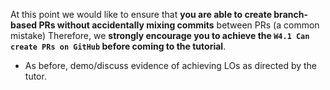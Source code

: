 <tip-box type="important"> 

At this point we would like to ensure that **you are able to create branch-based PRs without accidentally mixing commits** between PRs (a common mistake)
Therefore, we **strongly encourage you to achieve the `W4.1 Can create PRs on GitHub` before coming to the tutorial**.

</tip-box>


* As before, demo/discuss evidence of achieving LOs as directed by the tutor.

